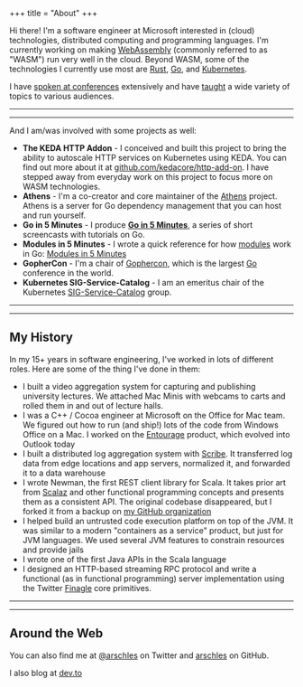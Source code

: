 +++
title = "About"
+++

Hi there! I'm a software engineer at Microsoft interested in (cloud) technologies, distributed computing and programming languages. I'm currently working on making [WebAssembly](https://webassembly.org/) (commonly referred to as "WASM") run very well in the cloud. Beyond WASM, some of the technologies I currently use most are [Rust](https://rust-lang.org), [Go](https://golang.org), and [Kubernetes](https://kubernetes.io).

I have [spoken at conferences](/speaking) extensively and have [taught](/teaching) a wide variety of topics to various audiences.

---
---

And I am/was involved with some projects as well:

- **The KEDA HTTP Addon** - I conceived and built this project to bring the ability to autoscale HTTP services on Kubernetes using KEDA. You can find out more about it at [github.com/kedacore/http-add-on](https://github.com/kedacore/http-add-on). I have stepped away from everyday work on this project to focus more on WASM technologies.
- **Athens** - I'm a co-creator and core maintainer of the [Athens](http://docs.gomods.io) project. Athens is a server for Go dependency management that you can host and run yourself.
- **Go in 5 Minutes** - I produce **[Go in 5 Minutes](https://gifm.dev)**, a series of short screencasts with tutorials on Go.
- **Modules in 5 Minutes** - I wrote a quick reference for how [modules](https://blog.golang.org/using-go-modules) work in Go: [Modules in 5 Minutes](/modules5)
- **GopherCon** - I'm a chair of [Gophercon](https://gophercon.com), which is the largest [Go](https://golang.org) conference in the world.
- **Kubernetes SIG-Service-Catalog** - I am an emeritus chair of the Kubernetes [SIG-Service-Catalog](https://svc-cat.io/) group.

---
---

## My History

In my 15+ years in software engineering, I've worked in lots of different roles. Here are some of the thing I've done in them:

- I built a video aggregation system for capturing and publishing university lectures. We attached Mac Minis with webcams to carts and rolled them in and out of lecture halls.
- I was a C++ / Cocoa engineer at Microsoft on the Office for Mac team. We figured out how to run (and ship!) lots of the code from Windows Office on a Mac. I worked on the [Entourage](https://en.wikipedia.org/wiki/Microsoft_Entourage) product, which evolved into Outlook today
- I built a distributed log aggregation system with [Scribe](https://engineering.fb.com/data-infrastructure/scribe/). It transferred log data from edge locations and app servers, normalized it, and forwarded it to a data warehouse
- I wrote Newman, the first REST client library for Scala. It takes prior art from [Scalaz](https://github.com/scalaz/scalaz) and other functional programming concepts and presents them as a consistent API. The original codebase disappeared, but I forked it from a backup on [my GitHub organization](https://github.com/arschles/newman)
- I helped build an untrusted code execution platform on top of the JVM. It was similar to a modern "containers as a service" product, but just for JVM languages. We used several JVM features to constrain resources and provide jails
- I wrote one of the first Java APIs in the Scala language
- I designed an HTTP-based streaming RPC protocol and write a functional (as in functional programming) server implementation using the Twitter [Finagle](https://github.com/twitter/finagle) core primitives.

---
---

## Around the Web

You can also find me at [@arschles](https://twitter.com/arschles) on Twitter and [arschles](https://github.com/arschles) on GitHub.

I also blog at [dev.to](https://dev.to/arschles)
